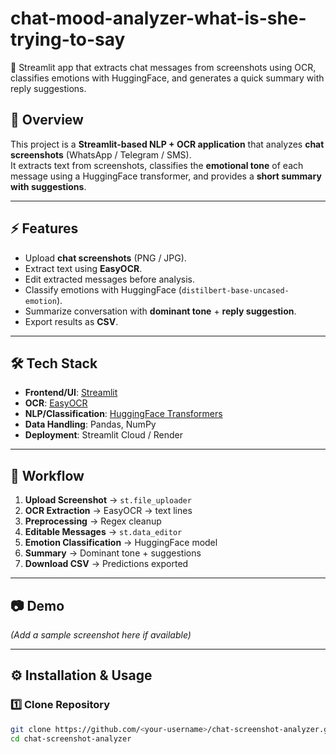 # chat-mood-analyzer-what-is-she-trying-to-say

📸 Streamlit app that extracts chat messages from screenshots using OCR, classifies emotions with HuggingFace, and generates a quick summary with reply suggestions.
## 🚀 Overview
This project is a **Streamlit-based NLP + OCR application** that analyzes **chat screenshots** (WhatsApp / Telegram / SMS).  
It extracts text from screenshots, classifies the **emotional tone** of each message using a HuggingFace transformer, and provides a **short summary with suggestions**.

---

## ⚡ Features
- Upload **chat screenshots** (PNG / JPG).
- Extract text using **EasyOCR**.
- Edit extracted messages before analysis.
- Classify emotions with HuggingFace (`distilbert-base-uncased-emotion`).
- Summarize conversation with **dominant tone** + **reply suggestion**.
- Export results as **CSV**.

---

## 🛠️ Tech Stack
- **Frontend/UI**: [Streamlit](https://streamlit.io/)
- **OCR**: [EasyOCR](https://github.com/JaidedAI/EasyOCR)
- **NLP/Classification**: [HuggingFace Transformers](https://huggingface.co/)
- **Data Handling**: Pandas, NumPy
- **Deployment**: Streamlit Cloud / Render

---

## 📂 Workflow
1. **Upload Screenshot** → `st.file_uploader`
2. **OCR Extraction** → EasyOCR → text lines
3. **Preprocessing** → Regex cleanup
4. **Editable Messages** → `st.data_editor`
5. **Emotion Classification** → HuggingFace model
6. **Summary** → Dominant tone + suggestions
7. **Download CSV** → Predictions exported

---

## 📷 Demo
*(Add a sample screenshot here if available)*

---

## ⚙️ Installation & Usage

### 1️⃣ Clone Repository
```bash
git clone https://github.com/<your-username>/chat-screenshot-analyzer.git
cd chat-screenshot-analyzer
